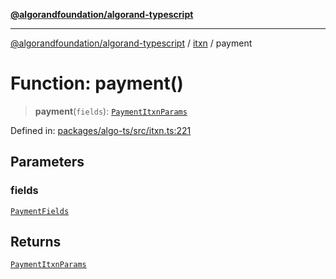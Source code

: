 [**@algorandfoundation/algorand-typescript**](../../../README.md)

***

[@algorandfoundation/algorand-typescript](../../../README.md) / [itxn](../README.md) / payment

# Function: payment()

> **payment**(`fields`): [`PaymentItxnParams`](../interfaces/PaymentItxnParams.md)

Defined in: [packages/algo-ts/src/itxn.ts:221](https://github.com/algorandfoundation/puya-ts/blob/89ee9cf9a58d93e3ffbb727cfadf537835799a71/packages/algo-ts/src/itxn.ts#L221)

## Parameters

### fields

[`PaymentFields`](../interfaces/PaymentFields.md)

## Returns

[`PaymentItxnParams`](../interfaces/PaymentItxnParams.md)
